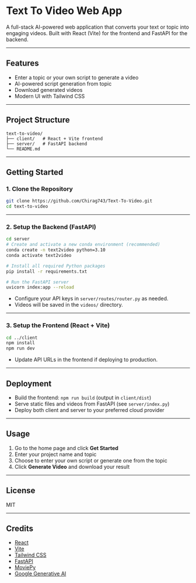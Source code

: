 # Text To Video Web App

A full-stack AI-powered web application that converts your text or topic into engaging videos. Built with React (Vite) for the frontend and FastAPI for the backend.

---

## Features

- Enter a topic or your own script to generate a video
- AI-powered script generation from topic
- Download generated videos
- Modern UI with Tailwind CSS

---

## Project Structure

```
text-to-video/
├── client/   # React + Vite frontend
├── server/   # FastAPI backend
└── README.md
```

---

## Getting Started

### 1. Clone the Repository

```sh
git clone https://github.com/Chirag743/Text-To-Video.git
cd text-to-video
```

---

### 2. Setup the Backend (FastAPI)

```sh
cd server
# Create and activate a new conda environment (recommended)
conda create -n text2video python=3.10
conda activate text2video

# Install all required Python packages
pip install -r requirements.txt

# Run the FastAPI server
uvicorn index:app --reload
```

- Configure your API keys in `server/routes/router.py` as needed.
- Videos will be saved in the `videos/` directory.

---

### 3. Setup the Frontend (React + Vite)

```sh
cd ../client
npm install
npm run dev
```

- Update API URLs in the frontend if deploying to production.

---

## Deployment

- Build the frontend: `npm run build` (output in `client/dist`)
- Serve static files and videos from FastAPI (see `server/index.py`)
- Deploy both client and server to your preferred cloud provider

---

## Usage

1. Go to the home page and click **Get Started**
2. Enter your project name and topic
3. Choose to enter your own script or generate one from the topic
4. Click **Generate Video** and download your result

---

## License

MIT

---

## Credits

- [React](https://react.dev/)
- [Vite](https://vitejs.dev/)
- [Tailwind CSS](https://tailwindcss.com/)
- [FastAPI](https://fastapi.tiangolo.com/)
- [MoviePy](https://zulko.github.io/moviepy/)
- [Google Generative AI](https://ai.google.dev/)